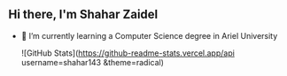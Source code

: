 ## Hi there, I'm Shahar Zaidel
- 🌱 I’m currently learning a Computer Science degree in Ariel University

  ![GitHub Stats](https://github-readme-stats.vercel.app/api username=shahar143 &theme=radical)
  
  


<!--
**shahar143/shahar143** is a ✨ _special_ ✨ repository because its `README.md` (this file) appears on your GitHub profile.

Here are some ideas to get you started:

- 🔭 I’m currently working on ...
- 🌱 I’m currently learning ...
- 👯 I’m looking to collaborate on ...
- 🤔 I’m looking for help with ...
- 💬 Ask me about ...
- 📫 How to reach me: ...
- 😄 Pronouns: ...
- ⚡ Fun fact: ...
-->
